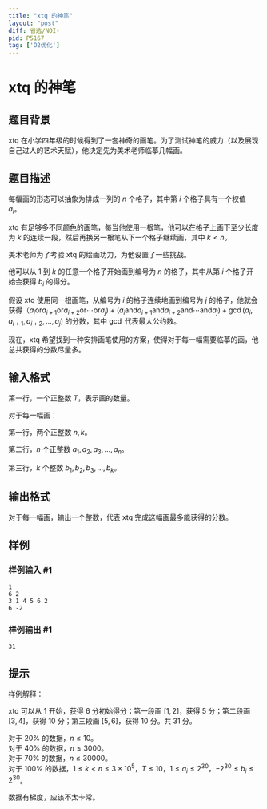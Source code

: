 ```yaml
---
title: "xtq 的神笔"
layout: "post"
diff: 省选/NOI-
pid: P5167
tag: ['O2优化']
---
```

# xtq 的神笔
## 题目背景

xtq 在小学四年级的时候得到了一套神奇的画笔。为了测试神笔的威力（以及展现自己过人的艺术天赋），他决定先为美术老师临摹几幅画。
## 题目描述

每幅画的形态可以抽象为排成一列的 $n$ 个格子，其中第 $i$ 个格子具有一个权值 $a_i$。

xtq 有足够多不同颜色的画笔，每当他使用一根笔，他可以在格子上画下至少长度为 $k$ 的连续一段，然后再换另一根笔从下一个格子继续画，其中 $k<n$。

美术老师为了考验 xtq 的绘画功力，为他设置了一些挑战。

他可以从 $1$ 到 $k$ 的任意一个格子开始画到编号为 $n$ 的格子，其中从第 $i$ 个格子开始会获得 $b_i$ 的得分。

假设 xtq 使用同一根画笔，从编号为 $i$ 的格子连续地画到编号为 $j$ 的格子，他就会获得（$a_i \mathbin{\mathrm{or}} a_{i+1} \mathbin{\mathrm{or}} a_{i+2} \mathbin{\mathrm{or}} \cdots \mathbin{\mathrm{or}} a_j) + (a_i \mathbin{\mathrm{and}} a_{i+1} \mathbin{\mathrm{and}} a_{i+2} \mathbin{\mathrm{and}} \cdots \mathbin{\mathrm{and}} a_j) + \gcd(a_i, a_{i+1}, a_{i+2}, \ldots, a_j)$ 的分数，其中 $\gcd$ 代表最大公约数。

现在，xtq 希望找到一种安排画笔使用的方案，使得对于每一幅需要临摹的画，他总共获得的分数尽量多。
## 输入格式

第一行，一个正整数 $T$，表示画的数量。

对于每一幅画：

第一行，两个正整数 $n, k$。

第二行，$n$ 个正整数 $a_1, a_2, a_3, \ldots , a_n$。

第三行，$k$ 个整数 $b_1, b_2, b_3, \ldots , b_k$。
## 输出格式

对于每一幅画，输出一个整数，代表 xtq 完成这幅画最多能获得的分数。
## 样例

### 样例输入 #1
```
1
6 2
3 1 4 5 6 2
6 -2

```
### 样例输出 #1
```
31

```
## 提示

样例解释：

xtq 可以从 $1$ 开始，获得 $6$ 分初始得分；第一段画 $[1,2]$，获得 $5$ 分；第二段画 $[3,4]$，获得 $10$ 分；第三段画 $[5,6]$，获得 $10$ 分。共 $31$ 分。

对于 $20\%$ 的数据，$n\le 10$。  
对于 $40\%$ 的数据，$n\le 3000$。  
对于 $70\%$ 的数据，$n\le 30000$。  
对于 $100\%$ 的数据，$1\le k<n\le 3 \times {10}^5$，$T\le 10$，$1\le a_i\le 2^{30}$，$-2^{30}\le b_i\le 2^{30}$。

数据有梯度，应该不太卡常。
